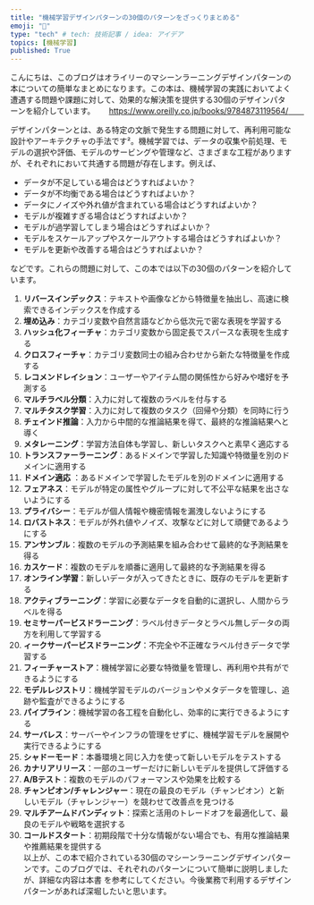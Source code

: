 ```yaml
---
title: "機械学習デザインパターンの30個のパターンをざっくりまとめる"
emoji: "🌊"
type: "tech" # tech: 技術記事 / idea: アイデア
topics: [機械学習]
published: True
---
```

こんにちは、このブログはオライリーのマシーンラーニングデザインパターンの本についての簡単なまとめになります。この本は、機械学習の実践においてよく遭遇する問題や課題に対して、効果的な解決策を提供する30個のデザインパターンを紹介しています。　　
https://www.oreilly.co.jp/books/9784873119564/　　

デザインパターンとは、ある特定の文脈で発生する問題に対して、再利用可能な設計やアーキテクチャの手法です²。機械学習では、データの収集や前処理、モデルの選択や評価、モデルのサービングや管理など、さまざまな工程がありますが、それぞれにおいて共通する問題が存在します。例えば、

- データが不足している場合はどうすればよいか？
- データが不均衡である場合はどうすればよいか？
- データにノイズや外れ値が含まれている場合はどうすればよいか？
- モデルが複雑すぎる場合はどうすればよいか？
- モデルが過学習してしまう場合はどうすればよいか？
- モデルをスケールアップやスケールアウトする場合はどうすればよいか？
- モデルを更新や改善する場合はどうすればよいか？

などです。これらの問題に対して、この本では以下の30個のパターンを紹介しています。

1. **リバースインデックス**：テキストや画像などから特徴量を抽出し、高速に検索できるインデックスを作成する
2. **埋め込み**：カテゴリ変数や自然言語などから低次元で密な表現を学習する
3. **ハッシュ化フィーチャ**：カテゴリ変数から固定長でスパースな表現を生成する
4. **クロスフィーチャ**：カテゴリ変数同士の組み合わせから新たな特徴量を作成する
5. **レコメンドレイション**：ユーザーやアイテム間の関係性から好みや嗜好を予測する
6. **マルチラベル分類**：入力に対して複数のラベルを付与する
7. **マルチタスク学習**：入力に対して複数のタスク（回帰や分類）を同時に行う
8. **チェインド推論**：入力から中間的な推論結果を得て、最終的な推論結果へと導く
9. **メタレーニング**：学習方法自体も学習し、新しいタスクへと素早く適応する
10. **トランスファーラーニング**：あるドメインで学習した知識や特徴量を別のドメインに適用する
11. **ドメイン適応** ：あるドメインで学習したモデルを別のドメインに適用する
12. **フェアネス**：モデルが特定の属性やグループに対して不公平な結果を出さないようにする
13. **プライバシー**：モデルが個人情報や機密情報を漏洩しないようにする
14. **ロバストネス**：モデルが外れ値やノイズ、攻撃などに対して頑健であるようにする
15. **アンサンブル**：複数のモデルの予測結果を組み合わせて最終的な予測結果を得る
16. **カスケード**：複数のモデルを順番に適用して最終的な予測結果を得る
17. **オンライン学習**：新しいデータが入ってきたときに、既存のモデルを更新する
18. **アクティブラーニング**：学習に必要なデータを自動的に選択し、人間からラベルを得る
19. **セミサーパービスドラーニング**：ラベル付きデータとラベル無しデータの両方を利用して学習する
20. **ィークサーパービスドラーニング**：不完全や不正確なラベル付きデータで学習する
21. **フィーチャーストア**：機械学習に必要な特徴量を管理し、再利用や共有ができるようにする
22. **モデルレジストリ**：機械学習モデルのバージョンやメタデータを管理し、追跡や監査ができるようにする
23. **パイプライン**：機械学習の各工程を自動化し、効率的に実行できるようにする
24. **サーバレス**：サーバーやインフラの管理をせずに、機械学習モデルを展開や実行できるようにする
25. **シャドーモード**：本番環境と同じ入力を使って新しいモデルをテストする
26. **カナリアリリース**：一部のユーザーだけに新しいモデルを提供して評価する
27. **A/Bテスト**：複数のモデルのパフォーマンスや効果を比較する
28. **チャンピオン/チャレンジャー**：現在の最良のモデル（チャンピオン）と新しいモデル（チャレンジャー）を競わせて改善点を見つける
29. **マルチアームドバンディット**：探索と活用のトレードオフを最適化して、最良のモデルや戦略を選択する
30. **コールドスタート**：初期段階で十分な情報がない場合でも、有用な推論結果や推薦結果を提供する  
以上が、この本で紹介されている30個のマシーンラーニングデザインパターンです。このブログでは、それぞれのパターンについて簡単に説明しましたが、詳細な内容は本書 を参考にしてください。今後業務で利用するデザインパターンがあれば深堀したいと思います。

